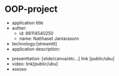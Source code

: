# OOP-project

- application title
- auther:
  * id: 66114540250
  * name: Natthaset Jantarasorn
- technology:[streamlit]
- application description:
* presenttation: [slide/canva/etc...] link [public/ubu]
* video: link[public/ubu]
* xoxoxo
